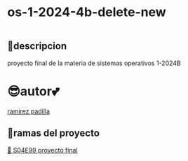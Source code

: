 # os-1-2024-4b-delete-new
<center><img scr="./md/imagenes/itam-cover.jpg" atl="itmam bannaer">
 </center>


## 👀descripcion
proyecto final de la materia de sistemas operativos 1-2024B

# 😎autor💕
[ramirez padilla ](https://github.com/arodi2024/os-1-2024-4b-delete-new.git)

## 🤔ramas del proyecto

[🌮 S04E99 proyecto final](#)
